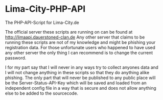 Lima-City-PHP-API
=================

The PHP-API-Script for Lima-City.de

The official server these scripts are running on can be found at http://limaapi.dauerstoned-clan.de
Any other server that claims to be running these scripts are not of my knowledge and might be phishing your registration data.
For those unfortunate users who happened to have used any other server the only thing I can recommend is to change the current password.

I for my part say that I will never in any ways try to collect anyones data and I will not change anything in these scripts so that they do anything alike phishing.
The only part that will never be published to any public place will be the Server-Status-API-Key which will be saved and loaded from an independent config file in a way that is secure and does not allow anything else to be added to the sourcecode.
